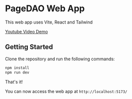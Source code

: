 # PageDAO Web App

This web app uses Vite, React and Tailwind

[Youtube Video Demo](https://www.youtube.com/watch?v=yvhEMVGsDag)
## Getting Started

Clone the repository and run the following commands:

```bash
npm install
npm run dev
```

That's it! 

You can now access the web app at `http://localhost:5173/`
